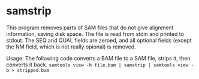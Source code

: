 # samstrip
This program removes parts of SAM files that do not give alignment information, saving disk space.
The file is read from stdin and printed to stdout.
The SEQ and QUAL fields are zeroed, and all optional fields (except the NM field, which is not really opional) is removed.

Usage:
The following code converts a BAM file to a SAM file, strips it, then converts it back.
`samtools view -h file.bam | samstrip | samtools view -b > stripped.bam`
